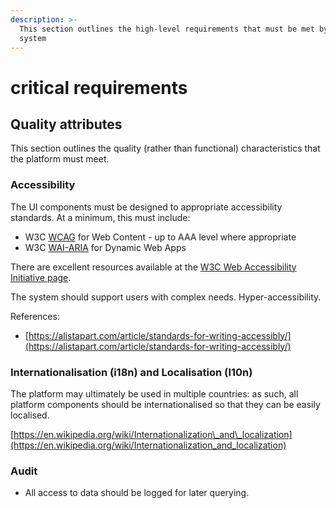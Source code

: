 ```yaml
---
description: >-
  This section outlines the high-level requirements that must be met by the
  system
---
```


# critical requirements

## Quality attributes

This section outlines the quality \(rather than functional\) characteristics that the platform must meet.

### Accessibility

The UI components must be designed to appropriate accessibility standards. At a minimum, this must include:

* W3C [WCAG](https://www.w3.org/WAI/standards-guidelines/wcag/) for Web Content - up to AAA level where appropriate
* W3C [WAI-ARIA](https://www.w3.org/WAI/standards-guidelines/aria/) for Dynamic Web Apps

There are excellent resources available at the [W3C Web Accessibility Initiative page](https://www.w3.org/WAI/).

The system should support users with complex needs. Hyper-accessibility.

References:

* [https://alistapart.com/article/standards-for-writing-accessibly/](https://alistapart.com/article/standards-for-writing-accessibly/)

### Internationalisation \(i18n\) and Localisation \(l10n\)

The platform may ultimately be used in multiple countries: as such, all platform components should be internationalised so that they can be easily localised.

[https://en.wikipedia.org/wiki/Internationalization\_and\_localization](https://en.wikipedia.org/wiki/Internationalization_and_localization)

### Audit

* All access to data should be logged for later querying.

